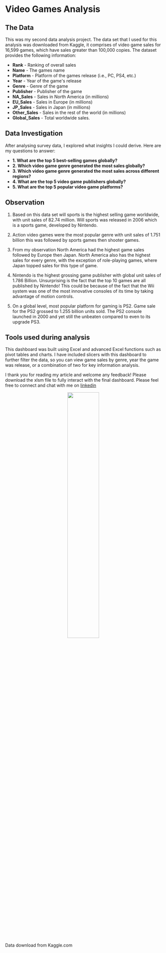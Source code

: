 # Video Games Analysis

## The Data

This was my second data analysis project. The data set that I used for this analysis was downloaded from Kaggle, it comprises of video game sales for 16,599 games, which have sales greater than 100,000 copies. The dataset provides the following information:

- **Rank** - Ranking of overall sales
- **Name** - The games name
- **Platform** - Platform of the games release (i.e., PC, PS4, etc.)
- **Year** - Year of the game's release
- **Genre** - Genre of the game
- **Publisher** - Publisher of the game
- **NA_Sales** - Sales in North America (in millions)
- **EU_Sales** - Sales in Europe (in millions)
- **JP_Sales** - Sales in Japan (in millions)
- **Other_Sales** - Sales in the rest of the world (in millions) 
- **Global_Sales** - Total worldwide sales.

## Data Investigation

After analysing survey data, I explored what insights I could derive. Here are my questions to answer:

 - **1.	What are the top 5 best-selling games globally?**
 - **2.	Which video game genre generated the most sales globally?**
 - **3.	Which video game genre generated the most sales across different regions?**
 - **4.   What are the top 5 video game publishers globally?**
 - **5.   What are the top 5 popular video game platforms?**

## Observation

1.	Based on this data set will sports is the highest selling game worldwide, with unit sales of 82.74 million. Will sports was released in 2006 which is a sports game, developed by Nintendo.

2.	Action video games were the most popular genre with unit sales of 1.751 billion this was followed by sports games then shooter games.

3.	From my observation North America had the highest game sales followed by Europe then Japan. North America also has the highest sales for every genre, with the exception of role-playing games, where Japan topped sales for this type of game.

4.	Nintendo is the highest grossing game publisher with global unit sales of 1.786 Billion. Unsurprising is the fact that the top 10 games are all published by Nintendo! This could be because of the fact that the Wii system was one of the most innovative consoles of its time by taking advantage of motion controls.

5.	On a global level, most popular platform for gaming is PS2. Game sale for the PS2 grossed to 1.255 billion units sold. The PS2 console launched in 2000 and yet still the unbeaten compared to even to its upgrade PS3.

## Tools used during analysis

This dashboard was built using Excel and advanced Excel functions such as pivot tables and charts. I have included slicers with this dashboard to further filter the data, so you can view game sales by genre, year the game was release, or a combination of two for key information analysis.

I thank you for reading my article and welcome any feedback! Please download the xlsm file to fully interact with the final dashboard. Please feel free to connect and chat with me on [linkedin](https://www.linkedin.com/in/rasiklal-limbani-004931163/)

<p align="center" width="100%">
    <img width="45%" src="https://user-images.githubusercontent.com/127439365/232039306-f9c0de39-a580-48a1-a28d-02c7b4ee4c5e.png">
</p>

Data download from Kaggle.com
